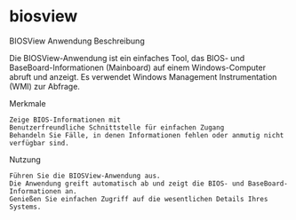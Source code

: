 # biosview
BIOSView Anwendung
Beschreibung

Die BIOSView-Anwendung ist ein einfaches Tool, das BIOS- und BaseBoard-Informationen (Mainboard) auf einem Windows-Computer abruft und anzeigt. Es verwendet Windows Management Instrumentation (WMI) zur Abfrage.

Merkmale

    Zeige BIOS-Informationen mit
    Benutzerfreundliche Schnittstelle für einfachen Zugang
    Behandeln Sie Fälle, in denen Informationen fehlen oder anmutig nicht verfügbar sind.

Nutzung

    Führen Sie die BIOSView-Anwendung aus.
    Die Anwendung greift automatisch ab und zeigt die BIOS- und BaseBoard-Informationen an.
    Genießen Sie einfachen Zugriff auf die wesentlichen Details Ihres Systems.
